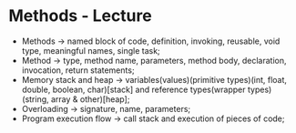 # Methods - Lecture

* Methods -> named block of code, definition, invoking, reusable, void type, meaningful names, single task;
* Method -> type, method name, parameters, method body, declaration, invocation, return statements;
* Memory stack and heap -> variables(values)(primitive types)(int, float, double, boolean, char)[stack] and reference types(wrapper types)(string, array & other)[heap];
* Overloading -> signature, name, parameters;
* Program execution flow -> call stack and execution of pieces of code;
  
